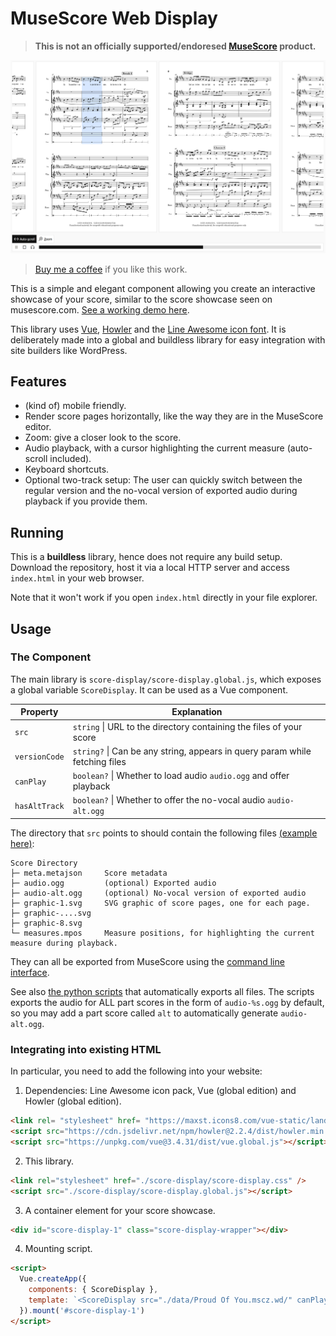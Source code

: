 # MuseScore Web Display

> **This is not an officially supported/endoresed [MuseScore](https://musescore.org/) product.**

![screenshot](screenshot.png)

> [Buy me a coffee](https://afdian.net/a/yezhiyi9670) if you like this work.

This is a simple and elegant component allowing you create an interactive showcase of your score, similar to the score showcase seen on musescore.com. [See a working demo here](https://sparkslab.art/dictations/dict-proud-of-you/).

This library uses [Vue](https://vuejs.org/), [Howler](https://github.com/goldfire/howler.js) and the [Line Awesome icon font](https://icons8.com/line-awesome). It is deliberately made into a global and buildless library for easy integration with site builders like WordPress.

## Features

- (kind of) mobile friendly.
- Render score pages horizontally, like the way they are in the MuseScore editor.
- Zoom: give a closer look to the score.
- Audio playback, with a cursor highlighting the current measure (auto-scroll included).
- Keyboard shortcuts.
- Optional two-track setup: The user can quickly switch between the regular version and the no-vocal version of exported audio during playback if you provide them.

## Running

This is a **buildless** library, hence does not require any build setup. Download the repository, host it via a local HTTP server and access `index.html` in your web browser.

Note that it won't work if you open `index.html` directly in your file explorer.

## Usage

### The Component

The main library is `score-display/score-display.global.js`, which exposes a global variable `ScoreDisplay`. It can be used as a Vue component.

| Property | Explanation |
| - | - |
| `src` | `string` \| URL to the directory containing the files of your score |
| `versionCode` | `string?` \| Can be any string, appears in query param while fetching files |
| `canPlay` | `boolean?` \| Whether to load audio `audio.ogg` and offer playback |
| `hasAltTrack` | `boolean?` \| Whether to offer the no-vocal audio `audio-alt.ogg` |

The directory that `src` points to should contain the following files [(example here)](./data/Proud%20Of%20You.mscz.wd/):

```plain
Score Directory
├─ meta.metajson     Score metadata
├─ audio.ogg         (optional) Exported audio
├─ audio-alt.ogg     (optional) No-vocal version of exported audio
├─ graphic-1.svg     SVG graphic of score pages, one for each page.
├─ graphic-....svg
├─ graphic-8.svg
└─ measures.mpos     Measure positions, for highlighting the current measure during playback.
```

They can all be exported from MuseScore using the [command line interface](https://musescore.org/en/handbook/3/command-line-options).

See also [the python scripts](./py-script/) that automatically exports all files. The scripts exports the audio for ALL part scores in the form of `audio-%s.ogg` by default, so you may add a part score called `alt` to automatically generate `audio-alt.ogg`.

### Integrating into existing HTML

In particular, you need to add the following into your website:

1. Dependencies: Line Awesome icon pack, Vue (global edition) and Howler (global edition).

```html
<link rel= "stylesheet" href= "https://maxst.icons8.com/vue-static/landings/line-awesome/line-awesome/1.3.0/css/line-awesome.min.css" >
<script src="https://cdn.jsdelivr.net/npm/howler@2.2.4/dist/howler.min.js"></script>
<script src="https://unpkg.com/vue@3.4.31/dist/vue.global.js"></script>
```

2. This library.

```html
<link rel="stylesheet" href="./score-display/score-display.css" />
<script src="./score-display/score-display.global.js"></script>
```

3. A container element for your score showcase.

```html
<div id="score-display-1" class="score-display-wrapper"></div>
```

4. Mounting script.

```html
<script>
  Vue.createApp({
    components: { ScoreDisplay },
    template: `<ScoreDisplay src="./data/Proud Of You.mscz.wd/" canPlay hasAltTrack versionCode="5" />`
  }).mount('#score-display-1')
</script>
```
